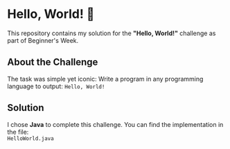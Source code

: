 # Hello, World! 🌟  

This repository contains my solution for the **"Hello, World!"** challenge as part of Beginner's Week.  

## About the Challenge  

The task was simple yet iconic: Write a program in any programming language to output:  `Hello, World!`

## Solution  

I chose **Java** to complete this challenge. You can find the implementation in the file:  
`HelloWorld.java`  

